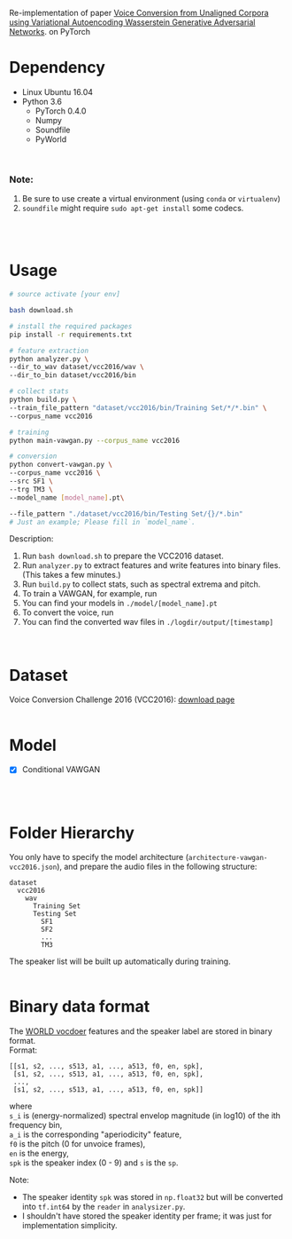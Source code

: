 Re-implementation of paper [Voice Conversion from Unaligned Corpora using Variational Autoencoding Wasserstein Generative Adversarial Networks](https://arxiv.org/abs/1704.00849). on PyTorch


# Dependency
- Linux Ubuntu 16.04  
- Python 3.6 
    - PyTorch 0.4.0  
    - Numpy
    - Soundfile
    - PyWorld
<br/>


### Note:
1. Be sure to use create a virtual environment (using `conda` or `virtualenv`)
2. `soundfile` might require `sudo apt-get install` some codecs.  
<br/>
<br/>


# Usage
```bash
# source activate [your env]

bash download.sh

# install the required packages
pip install -r requirements.txt

# feature extraction
python analyzer.py \
--dir_to_wav dataset/vcc2016/wav \
--dir_to_bin dataset/vcc2016/bin 

# collect stats
python build.py \
--train_file_pattern "dataset/vcc2016/bin/Training Set/*/*.bin" \
--corpus_name vcc2016

# training
python main-vawgan.py --corpus_name vcc2016

# conversion
python convert-vawgan.py \
--corpus_name vcc2016 \
--src SF1 \
--trg TM3 \
--model_name [model_name].pt\

--file_pattern "./dataset/vcc2016/bin/Testing Set/{}/*.bin"
# Just an example; Please fill in `model_name`.
```

Description:  
1. Run `bash download.sh` to prepare the VCC2016 dataset.  
2. Run `analyzer.py` to extract features and write features into binary files. (This takes a few minutes.)  
3. Run `build.py` to collect stats, such as spectral extrema and pitch.  
4. To train a VAWGAN, for example, run  
5. You can find your models in `./model/[model_name].pt`  
6. To convert the voice, run  
7. You can find the converted wav files in `./logdir/output/[timestamp]`  

<br/>


# Dataset
Voice Conversion Challenge 2016 (VCC2016): [download page](https://datashare.is.ed.ac.uk/handle/10283/2211)  
<br/>

# Model  
 - [x] Conditional VAWGAN
<br/>
<br/>


# Folder Hierarchy
You only have to specify the model architecture (`architecture-vawgan-vcc2016.json`),
and prepare the audio files in the following structure:
```
dataset
  vcc2016
    wav
      Training Set
      Testing Set
        SF1
        SF2
        ...
        TM3
```  
The speaker list will be built up automatically during training.  
<br/>



# Binary data format
The [WORLD vocdoer](https://github.com/mmorise/World) features and the speaker label are stored in binary format.  
Format:  
```
[[s1, s2, ..., s513, a1, ..., a513, f0, en, spk],
 [s1, s2, ..., s513, a1, ..., a513, f0, en, spk],
 ...,
 [s1, s2, ..., s513, a1, ..., a513, f0, en, spk]]
```
where   
`s_i` is (energy-normalized) spectral envelop magnitude (in log10) of the ith frequency bin,  
`a_i` is the corresponding "aperiodicity" feature,   
`f0` is the pitch (0 for unvoice frames),  
`en` is the energy,  
`spk` is the speaker index (0 - 9) and `s` is the `sp`.

Note:
  - The speaker identity `spk` was stored in `np.float32` but will be converted into `tf.int64` by the `reader` in `analysizer.py`.
  - I shouldn't have stored the speaker identity per frame;
    it was just for implementation simplicity. 

<br/>







